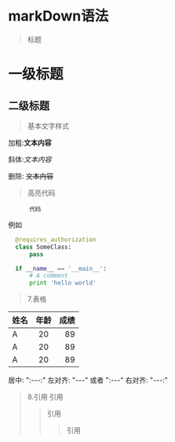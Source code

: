 # markDown语法
> 标题
# 一级标题
## 二级标题

> 基本文字样式

加粗:**文本内容**

斜体:*文本内容*

删除: ~~文本内容~~

> 高亮代码

  ``` 语言类型
        代码
  ```
  例如
  ``` python
    @requires_authorization
    class SomeClass:
        pass

    if __name__ == '__main__':
        # A comment
        print 'hello world'
  ```
  
> 7.表格

|姓名|年龄|成绩|
|---|:---:|---:|
|A|20|89|
|A|20|89|
|A|20|89|

居中: ":---:"
左对齐: "---" 或者 ":---"
右对齐: "---:"

> 8.引用
> 引用
>> 引用
>>> 引用